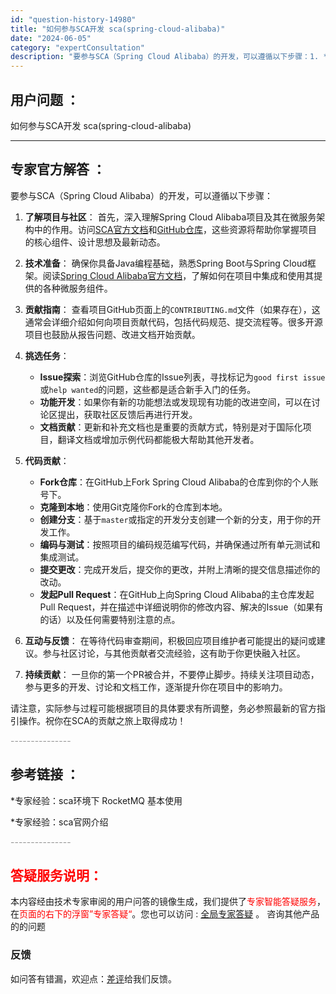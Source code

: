 ```yaml
---
id: "question-history-14980"
title: "如何参与SCA开发 sca(spring-cloud-alibaba)"
date: "2024-06-05"
category: "expertConsultation"
description: "要参与SCA（Spring Cloud Alibaba）的开发，可以遵循以下步骤：1. **了解项目与社区**：   首先，深入理解Spring Cloud Alibaba项目及其在微服务架构中的作用。访问[SCA官方文档](https://spring-cloud-alibaba-group.gi"
---
```


## 用户问题 ： 
 如何参与SCA开发 sca(spring-cloud-alibaba) 

---------------
## 专家官方解答 ：

要参与SCA（Spring Cloud Alibaba）的开发，可以遵循以下步骤：

1. **了解项目与社区**：
   首先，深入理解Spring Cloud Alibaba项目及其在微服务架构中的作用。访问[SCA官方文档](https://spring-cloud-alibaba-group.github.io/spring-cloud-alibaba/en-US/)和[GitHub仓库](https://github.com/alibaba/spring-cloud-alibaba)，这些资源将帮助你掌握项目的核心组件、设计思想及最新动态。

2. **技术准备**：
   确保你具备Java编程基础，熟悉Spring Boot与Spring Cloud框架。阅读[Spring Cloud Alibaba官方文档](https://github.com/alibaba/spring-cloud-alibaba/tree/master/docs/en-US)，了解如何在项目中集成和使用其提供的各种微服务组件。

3. **贡献指南**：
   查看项目GitHub页面上的`CONTRIBUTING.md`文件（如果存在），这通常会详细介绍如何向项目贡献代码，包括代码规范、提交流程等。很多开源项目也鼓励从报告问题、改进文档开始贡献。

4. **挑选任务**：
   - **Issue探索**：浏览GitHub仓库的Issue列表，寻找标记为`good first issue`或`help wanted`的问题，这些都是适合新手入门的任务。
   - **功能开发**：如果你有新的功能想法或发现现有功能的改进空间，可以在讨论区提出，获取社区反馈后再进行开发。
   - **文档贡献**：更新和补充文档也是重要的贡献方式，特别是对于国际化项目，翻译文档或增加示例代码都能极大帮助其他开发者。

5. **代码贡献**：
   - **Fork仓库**：在GitHub上Fork Spring Cloud Alibaba的仓库到你的个人账号下。
   - **克隆到本地**：使用Git克隆你Fork的仓库到本地。
   - **创建分支**：基于`master`或指定的开发分支创建一个新的分支，用于你的开发工作。
   - **编码与测试**：按照项目的编码规范编写代码，并确保通过所有单元测试和集成测试。
   - **提交更改**：完成开发后，提交你的更改，并附上清晰的提交信息描述你的改动。
   - **发起Pull Request**：在GitHub上向Spring Cloud Alibaba的主仓库发起Pull Request，并在描述中详细说明你的修改内容、解决的Issue（如果有的话）以及任何需要特别注意的点。

6. **互动与反馈**：
   在等待代码审查期间，积极回应项目维护者可能提出的疑问或建议。参与社区讨论，与其他贡献者交流经验，这有助于你更快融入社区。

7. **持续贡献**：
   一旦你的第一个PR被合并，不要停止脚步。持续关注项目动态，参与更多的开发、讨论和文档工作，逐渐提升你在项目中的影响力。

请注意，实际参与过程可能根据项目的具体要求有所调整，务必参照最新的官方指引操作。祝你在SCA的贡献之旅上取得成功！


<font color="#949494">---------------</font> 


## 参考链接 ：

*专家经验：sca环境下 RocketMQ 基本使用 
 
 *专家经验：sca官网介绍 


 <font color="#949494">---------------</font> 
 


## <font color="#FF0000">答疑服务说明：</font> 

本内容经由技术专家审阅的用户问答的镜像生成，我们提供了<font color="#FF0000">专家智能答疑服务</font>，在<font color="#FF0000">页面的右下的浮窗”专家答疑“</font>。您也可以访问 : [全局专家答疑](https://opensource.alibaba.com/chatBot) 。 咨询其他产品的的问题

### 反馈
如问答有错漏，欢迎点：[差评](https://ai.nacos.io/user/feedbackByEnhancerGradePOJOID?enhancerGradePOJOId=15085)给我们反馈。
